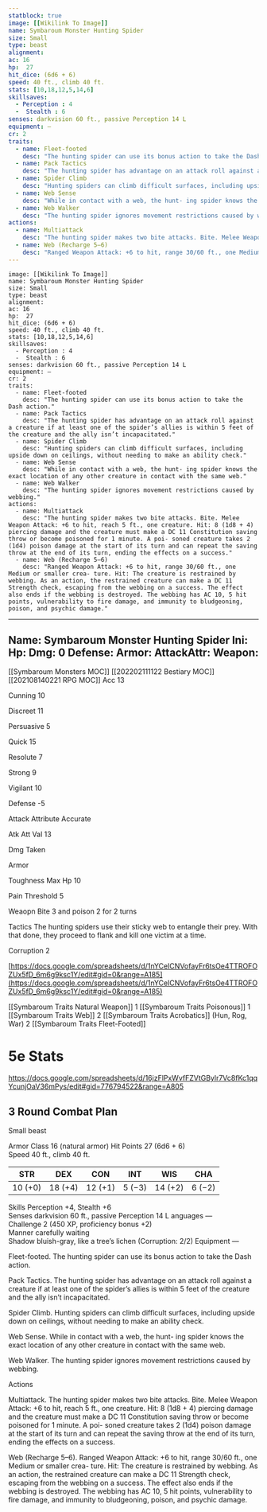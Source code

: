 ```yaml
---
statblock: true
image: [[Wikilink To Image]]
name: Symbaroum Monster Hunting Spider
size: Small
type: beast
alignment:
ac: 16
hp:  27
hit_dice: (6d6 + 6)
speed: 40 ft., climb 40 ft.
stats: [10,18,12,5,14,6]
skillsaves:
  - Perception : 4
  -  Stealth : 6
senses: darkvision 60 ft., passive Perception 14 L
equipment: —
cr: 2
traits:
  - name: Fleet-footed
    desc: "The hunting spider can use its bonus action to take the Dash action."
  - name: Pack Tactics
    desc: "The hunting spider has advantage on an attack roll against a creature if at least one of the spider’s allies is within 5 feet of the creature and the ally isn’t incapacitated."
  - name: Spider Climb
    desc: "Hunting spiders can climb difficult surfaces, including upside down on ceilings, without needing to make an ability check."
  - name: Web Sense
    desc: "While in contact with a web, the hunt- ing spider knows the exact location of any other creature in contact with the same web."
  - name: Web Walker
    desc: "The hunting spider ignores movement restrictions caused by webbing."
actions:
  - name: Multiattack
    desc: "The hunting spider makes two bite attacks. Bite. Melee Weapon Attack: +6 to hit, reach 5 ft., one creature. Hit: 8 (1d8 + 4) piercing damage and the creature must make a DC 11 Constitution saving throw or become poisoned for 1 minute. A poi- soned creature takes 2 (1d4) poison damage at the start of its turn and can repeat the saving throw at the end of its turn, ending the effects on a success."
  - name: Web (Recharge 5–6)
    desc: "Ranged Weapon Attack: +6 to hit, range 30/60 ft., one Medium or smaller crea- ture. Hit: The creature is restrained by webbing. As an action, the restrained creature can make a DC 11 Strength check, escaping from the webbing on a success. The effect also ends if the webbing is destroyed. The webbing has AC 10, 5 hit points, vulnerability to fire damage, and immunity to bludgeoning, poison, and psychic damage."
---
```

```statblock
image: [[Wikilink To Image]]
name: Symbaroum Monster Hunting Spider
size: Small
type: beast
alignment:
ac: 16
hp:  27
hit_dice: (6d6 + 6)
speed: 40 ft., climb 40 ft.
stats: [10,18,12,5,14,6]
skillsaves:
  - Perception : 4
  -  Stealth : 6
senses: darkvision 60 ft., passive Perception 14 L
equipment: —
cr: 2
traits:
  - name: Fleet-footed
    desc: "The hunting spider can use its bonus action to take the Dash action."
  - name: Pack Tactics
    desc: "The hunting spider has advantage on an attack roll against a creature if at least one of the spider’s allies is within 5 feet of the creature and the ally isn’t incapacitated."
  - name: Spider Climb
    desc: "Hunting spiders can climb difficult surfaces, including upside down on ceilings, without needing to make an ability check."
  - name: Web Sense
    desc: "While in contact with a web, the hunt- ing spider knows the exact location of any other creature in contact with the same web."
  - name: Web Walker
    desc: "The hunting spider ignores movement restrictions caused by webbing."
actions:
  - name: Multiattack
    desc: "The hunting spider makes two bite attacks. Bite. Melee Weapon Attack: +6 to hit, reach 5 ft., one creature. Hit: 8 (1d8 + 4) piercing damage and the creature must make a DC 11 Constitution saving throw or become poisoned for 1 minute. A poi- soned creature takes 2 (1d4) poison damage at the start of its turn and can repeat the saving throw at the end of its turn, ending the effects on a success."
  - name: Web (Recharge 5–6)
    desc: "Ranged Weapon Attack: +6 to hit, range 30/60 ft., one Medium or smaller crea- ture. Hit: The creature is restrained by webbing. As an action, the restrained creature can make a DC 11 Strength check, escaping from the webbing on a success. The effect also ends if the webbing is destroyed. The webbing has AC 10, 5 hit points, vulnerability to fire damage, and immunity to bludgeoning, poison, and psychic damage."
```
---
Name: Symbaroum Monster Hunting Spider
Ini: 
Hp: 
Dmg: 0
Defense: 
Armor: 
AttackAttr: 
Weapon: 
---
[[Symbaroum Monsters MOC]]
[[202202111122 Bestiary MOC]]
[[202108140221 RPG MOC]]
Acc 13

Cunning 10

Discreet 11

Persuasive 5

Quick 15

Resolute 7

Strong 9

Vigilant 10

Defense -5

Attack Attribute Accurate

Atk Att Val 13

Dmg Taken

Armor

Toughness Max Hp 10

Pain Threshold 5

Weaopn Bite 3 and poison 2 for 2 turns

Tactics The hunting spiders use their sticky web to entangle their prey. With that done, they proceed to flank and kill one victim at a time.

Corruption 2

[https://docs.google.com/spreadsheets/d/1nYCeICNVofayFr6tsOe4TTROFOZUx5fD_6m6g9ksc1Y/edit#gid=0&range=A185](https://docs.google.com/spreadsheets/d/1nYCeICNVofayFr6tsOe4TTROFOZUx5fD_6m6g9ksc1Y/edit#gid=0&range=A185)

[[Symbaroum Traits Natural Weapon]] 1
[[Symbaroum Traits Poisonous]] 1
[[Symbaroum Traits Web]] 2
[[Symbaroum Traits Acrobatics]] (Hun, Rog, War) 2
[[Symbaroum Traits Fleet-Footed]]

# 5e Stats 
https://docs.google.com/spreadsheets/d/16jzFlPxWvfFZVtGBylr7Vc8fKc1qqYcunjOaV36mPys/edit#gid=776794522&range=A805
## 3 Round Combat Plan

 

Small beast

 

Armor Class 16 (natural armor) 
Hit Points 27 (6d6 + 6)  
Speed 40 ft., climb 40 ft.

 

| STR     | DEX     | CON     | INT    | WIS     | CHA    |
| ------- | ------- | ------- | ------ | ------- | ------ |
| 10 (+0) | 18 (+4) | 12 (+1) | 5 (−3) | 14 (+2) | 6 (−2) |

 

Skills Perception +4, Stealth +6  
Senses darkvision 60 ft., passive Perception 14 L
anguages —  
Challenge 2 (450 XP, proficiency bonus +2)  
Manner carefully waiting  
Shadow bluish-gray, like a tree’s lichen (Corruption: 2/2) 
Equipment —

 

Fleet-footed. The hunting spider can use its bonus action to take the Dash action.

Pack Tactics. The hunting spider has advantage on an attack roll against a creature if at least one of the spider’s allies is within 5 feet of the creature and the ally isn’t incapacitated.

Spider Climb. Hunting spiders can climb difficult surfaces, including upside down on ceilings, without needing to make an ability check.

Web Sense. While in contact with a web, the hunt- ing spider knows the exact location of any other creature in contact with the same web.

Web Walker. The hunting spider ignores movement restrictions caused by webbing.

Actions

Multiattack. The hunting spider makes two bite attacks. Bite. Melee Weapon Attack: +6 to hit, reach 5 ft., one creature. Hit: 8 (1d8 + 4) piercing damage and the creature must make a DC 11 Constitution saving throw or become poisoned for 1 minute. A poi- soned creature takes 2 (1d4) poison damage at the start of its turn and can repeat the saving throw at the end of its turn, ending the effects on a success.

Web (Recharge 5–6). Ranged Weapon Attack: +6 to hit, range 30/60 ft., one Medium or smaller crea- ture. Hit: The creature is restrained by webbing. As an action, the restrained creature can make a DC 11 Strength check, escaping from the webbing on a success. The effect also ends if the webbing is destroyed. The webbing has AC 10, 5 hit points, vulnerability to fire damage, and immunity to bludgeoning, poison, and psychic damage.


